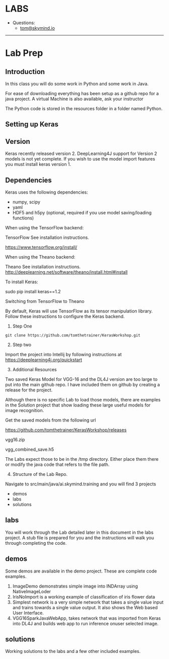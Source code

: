 # LABS

* Questions:
  * tom@skymind.io

-----------------
<div style="page-break-after: always;"></div>

# Lab Prep

## Introduction

In this class you will do some work in Python and some work in Java. 

For ease of downloading everything has been setup as a github repo for a java project. A virtual Machine is also available, ask your instructor

The Python code is stored in the resources folder in a folder named Python.

## Setting up Keras

## Version

Keras recently released version 2. DeepLearning4J support for Version 2 models is not yet complete. If you wish to use the model import features you must install keras version 1. 

## Dependencies

Keras uses the following dependencies:

* numpy, scipy
* yaml
* HDF5 and h5py (optional, required if you use model saving/loading functions)

When using the TensorFlow backend:

TensorFlow
See installation instructions.

https://www.tensorflow.org/install/

When using the Theano backend:

Theano
See installation instructions.
http://deeplearning.net/software/theano/install.html#install

To install Keras:

sudo pip install keras==1.2

Switching from TensorFlow to Theano

By default, Keras will use TensorFlow as its tensor manipulation library. Follow these instructions to configure the Keras backend.



1. Step One


```
git clone https://github.com/tomthetrainer/KerasWorkshop.git
```

2. Step two

Import the project into Intellij by following instructions at https://deeplearning4j.org/quickstart

3. Additional Resources

Two saved Keras Model for VGG-16 and the DL4J version are too large to put into the main github repo. I have included them on github by creating a release for the project. 

Although there is no specific Lab to load those models, there are examples in the Solution project that show loading these large useful models for image recognition. 


Get the saved models from the following url

https://github.com/tomthetrainer/KerasWorkshop/releases

vgg16.zip

vgg_combined_save.h5

The Labs expect those to be in the /tmp directory. Either place them there or modify the java code that refers to the file path. 


4. Structure of the Lab Repo.

Navigate to src/main/java/ai.skymind.training and you will find 3 projects

* demos
* labs
* solutions


## labs

You will work through the Lab detailed later in this document in the labs project. A stub file is prepared for you and the instructions will walk you through completing the code. 

## demos

Some demos are available in the demo project. These are complete code examples. 

1. ImageDemo demonstrates simple image into INDArray using NativeImageLoder
2. IrisNoImport is a working example of classification of iris flower data
3. Simplest network is a very simple network that takes a single value input and trains towards a single value output. It also shows the Web based User Interface. 
4. VGG16SparkJavaWebApp, takes network that was imported from Keras into DL4J and builds web app to run inference onuser selected image. 

## solutions

Working solutions to the labs and a few other included examples.





